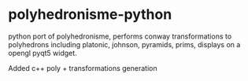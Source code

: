 # polyhedronisme-python
python port of polyhedronisme, performs conway transformations to polyhedrons including platonic, johnson, pyramids, prims, displays on a opengl pyqt5 widget.

Added c++ poly + transformations generation

